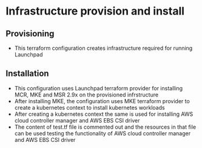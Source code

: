 # Infrastructure provision and install

## Provisioning

- This terraform configuration creates infrastructure required for running Launchpad

## Installation

- This configuration uses Launchpad terraform provider for installing MCR, MKE and MSR 2.9x on the provisioned infrstructure
- After installing MKE, the configuration uses MKE terraform provider to create a kubernetes context to install kubernetes workloads
- After creating a kubernetes context the same is used for installing AWS cloud controller manager and AWS EBS CSI driver
- The content of test.tf file is commented out and the resources in that file can be used testing the functionality of AWS cloud controller manager and AWS EBS CSI driver